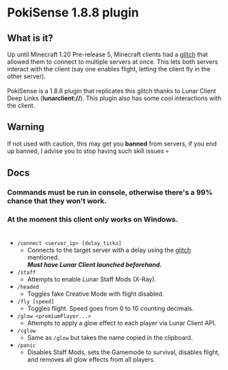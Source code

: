 # PokiSense 1.8.8 plugin
## What is it?
Up until Minecraft 1.20 Pre-release 5, Minecraft clients had a [glitch](https://bugs.mojang.com/browse/MC-74984) that allowed them to connect to multiple servers at once.
This lets both servers interact with the client (say one enables flight, letting the client fly in the other server).<br><br>
PokiSense is a 1.8.8 plugin that replicates this glitch thanks to Lunar Client Deep Links (**lunarclient://**).
This plugin also has some cool interactions with the client.

## Warning
If not used with caution, this may get you **banned** from servers, if you end up banned, I advise you to stop having such skill issues 💀

## Docs
### Commands must be run in console, otherwise there's a 99% chance that they won't work.
### At the moment this client only works on Windows.<br><br>

- `/connect <server_ip> [delay_ticks]`
  - Connects to the target server with a delay using the [glitch](https://bugs.mojang.com/browse/MC-74984) mentioned.<br>
  _**Must have Lunar Client launched beforehand.**_
- `/staff`
  - Attempts to enable Lunar Staff Mods (X-Ray).
- `/headed`
  - Toggles fake Creative Mode with flight disabled.
- `/fly [speed]`
  - Toggles flight. Speed goes from 0 to 10 counting decimals.
- `/glow <premiumPlayer...>`
  - Attempts to apply a glow effect to each player via Lunar Client API.
- `/cglow`
  - Same as `/glow` but takes the name copied in the clipboard.
- `/panic`
  - Disables Staff Mods, sets the Gamemode to survival, disables flight, and removes all glow effects from all players.